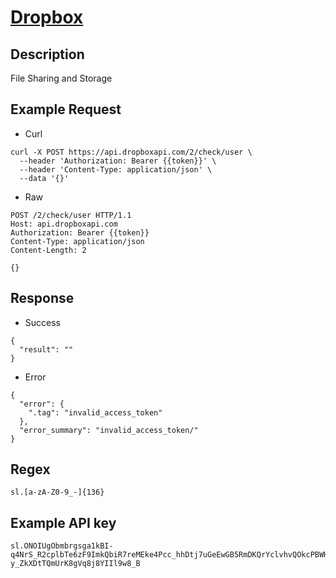 # [Dropbox](https://www.dropbox.com/developers)

## __Description__
File Sharing and Storage

## __Example Request__
* Curl
```
curl -X POST https://api.dropboxapi.com/2/check/user \
  --header 'Authorization: Bearer {{token}}' \
  --header 'Content-Type: application/json' \
  --data '{}'
```

* Raw
```
POST /2/check/user HTTP/1.1
Host: api.dropboxapi.com
Authorization: Bearer {{token}}
Content-Type: application/json
Content-Length: 2

{}
```

## __Response__
* Success
```
{
  "result": ""
}
```
* Error
```
{
  "error": {
    ".tag": "invalid_access_token"
  },
  "error_summary": "invalid_access_token/"
}
```

## __Regex__
```
sl.[a-zA-Z0-9_-]{136}
```

## __Example API key__
```
sl.ONOIUgObmbrgsga1kBI-q4NrS_R2cplbTe6zF9ImkQbiR7reMEke4Pcc_hhDtj7uGeEwGB5RmDKQrYclvhvQOkcPBWHRtkBqVabX5_gEhM-y_ZkXDtTQmUrK8gVq8j8YIIl9w8_B
```